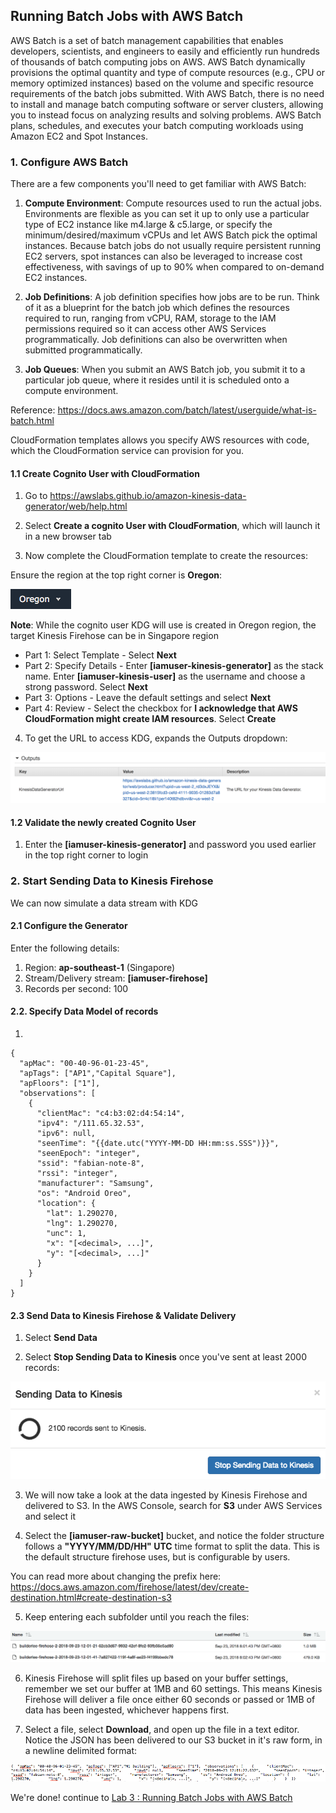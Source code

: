 ## Running Batch Jobs with AWS Batch

AWS Batch is a set of batch management capabilities that enables developers, scientists, and engineers to easily and efficiently run hundreds of thousands of batch computing jobs on AWS. AWS Batch dynamically provisions the optimal quantity and type of compute resources (e.g., CPU or memory optimized instances) based on the volume and specific resource requirements of the batch jobs submitted. With AWS Batch, there is no need to install and manage batch computing software or server clusters, allowing you to instead focus on analyzing results and solving problems. AWS Batch plans, schedules, and executes your batch computing workloads using Amazon EC2 and Spot Instances.

### 1. Configure AWS Batch

There are a few components you'll need to get familiar with AWS Batch:

1.  **Compute Environment**: Compute resources used to run the actual jobs. Environments are flexible as you can set it up to only use a particular type of EC2 instance like m4.large & c5.large, or specify the minimum/desired/maximum vCPUs and let AWS Batch pick the optimal instances. Because batch jobs do not usually require persistent running EC2 servers, spot instances can also be leveraged to increase cost effectiveness, with savings of up to 90% when compared to on-demand EC2 instances.

2.  **Job Definitions**: A job definition specifies how jobs are to be run. Think of it as a blueprint for the batch job which defines the resources required to run, ranging from vCPU, RAM, storage to the IAM permissions required so it can access other AWS Services programmatically. Job definitions can also be overwritten when submitted programmatically.

3.  **Job Queues**: When you submit an AWS Batch job, you submit it to a particular job queue, where it resides until it is scheduled onto a compute environment.

Reference: https://docs.aws.amazon.com/batch/latest/userguide/what-is-batch.html

CloudFormation templates allows you specify AWS resources with code, which the CloudFormation service can provision for you.

#### 1.1 Create Cognito User with CloudFormation

1.  Go to https://awslabs.github.io/amazon-kinesis-data-generator/web/help.html

2.  Select **Create a cognito User with CloudFormation**, which will launch it in a new browser tab

3.  Now complete the CloudFormation template to create the resources:

Ensure the region at the top right corner is **Oregon**:

![KDG Region](./imgs/02/02.png)

**Note**: While the cognito user KDG will use is created in Oregon region, the target Kinesis Firehose can be in Singapore region

- Part 1: Select Template - Select **Next**
- Part 2: Specify Details - Enter **[iamuser-kinesis-generator]** as the stack name. Enter **[iamuser-kinesis-user]** as the username and choose a strong password. Select **Next**
- Part 3: Options - Leave the default settings and select **Next**
- Part 4: Review - Select the checkbox for **I acknowledge that AWS CloudFormation might create IAM resources**. Select **Create**

4.  To get the URL to access KDG, expands the Outputs dropdown:

![KDG URL](./imgs/02/03.png)

#### 1.2 Validate the newly created Cognito User

1.  Enter the **[iamuser-kinesis-generator]** and password you used earlier in the top right corner to login

### 2. Start Sending Data to Kinesis Firehose

We can now simulate a data stream with KDG

#### 2.1 Configure the Generator

Enter the following details:

1.  Region: **ap-southeast-1** (Singapore)
2.  Stream/Delivery stream: **[iamuser-firehose]**
3.  Records per second: 100

#### 2.2. Specify Data Model of records

1.

```
{
  "apMac": "00-40-96-01-23-45",
  "apTags": ["AP1","Capital Square"],
  "apFloors": ["1"],
  "observations": [
    {
      "clientMac": "c4:b3:02:d4:54:14",
      "ipv4": "/111.65.32.53",
      "ipv6": null,
      "seenTime": "{{date.utc("YYYY-MM-DD HH:mm:ss.SSS")}}",
      "seenEpoch": "integer",
      "ssid": "fabian-note-8",
      "rssi": "integer",
      "manufacturer": "Samsung",
      "os": "Android Oreo",
      "location": {
        "lat": 1.290270,
        "lng": 1.290270,
        "unc": 1,
        "x": "[<decimal>, ...]",
        "y": "[<decimal>, ...]"
      }
    }
  ]
}
```

#### 2.3 Send Data to Kinesis Firehose & Validate Delivery

1.  Select **Send Data**

2.  Select **Stop Sending Data to Kinesis** once you've sent at least 2000 records:

![Stop Sending](./imgs/02/04.png)

3.  We will now take a look at the data ingested by Kinesis Firehose and delivered to S3. In the AWS Console, search for **S3** under AWS Services and select it

4.  Select the **[iamuser-raw-bucket]** bucket, and notice the folder structure follows a **"YYYY/MM/DD/HH" UTC** time format to split the data. This is the default structure firehose uses, but is configurable by users.

You can read more about changing the prefix here: https://docs.aws.amazon.com/firehose/latest/dev/create-destination.html#create-destination-s3

5.  Keep entering each subfolder until you reach the files:

![Delivered files](./imgs/02/05.png)

6.  Kinesis Firehose will split files up based on your buffer settings, remember we set our buffer at 1MB and 60 settings. This means Kinesis Firehose will deliver a file once either 60 seconds or passed or 1MB of data has been ingested, whichever happens first.

7.  Select a file, select **Download**, and open up the file in a text editor. Notice the JSON has been delivered to our S3 bucket in it's raw form, in a newline delimited format:

![RAW JSON](./imgs/02/06.png)

We're done! continue to [Lab 3 : Running Batch Jobs with AWS Batch](./doc-module-03.md)

```

```
